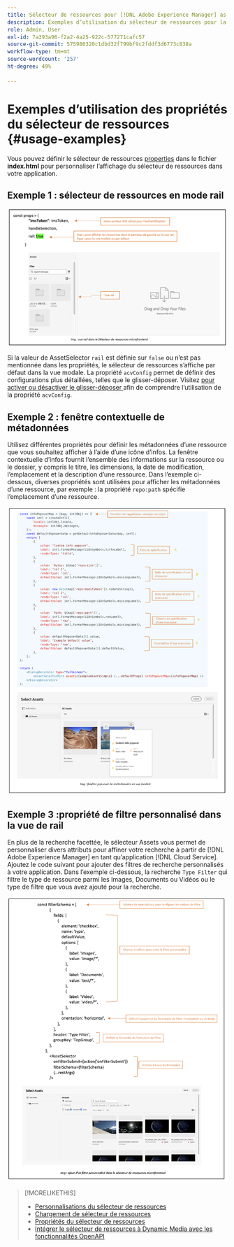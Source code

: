 ```yaml
---
title: Sélecteur de ressources pour [!DNL Adobe Experience Manager] as a [!DNL Cloud Service]
description: Exemples d’utilisation du sélecteur de ressources pour la personnalisation selon les besoins.
role: Admin, User
exl-id: 7a393a96-f2a2-4a25-922c-577271cafc57
source-git-commit: 575980320c1dbd32f799bf9c2fddf3d6773c838a
workflow-type: tm+mt
source-wordcount: '257'
ht-degree: 49%

---
```


# Exemples d’utilisation des propriétés du sélecteur de ressources {#usage-examples}

Vous pouvez définir le sélecteur de ressources [properties](/help/assets/asset-selector-properties.md) dans le fichier **index.html** pour personnaliser l’affichage du sélecteur de ressources dans votre application.

## Exemple 1 : sélecteur de ressources en mode rail

![rail-view-exemple](assets/rail-view-example-vanilla.png)

Si la valeur de AssetSelector `rail` est définie sur `false` ou n’est pas mentionnée dans les propriétés, le sélecteur de ressources s’affiche par défaut dans la vue modale. La propriété `acvConfig` permet de définir des configurations plus détaillées, telles que le glisser-déposer. Visitez [ pour activer ou désactiver le glisser-déposer ](asset-selector-customization.md#enable-disable-drag-and-drop) afin de comprendre l’utilisation de la propriété `acvConfig`.

<!--
### Example 2: Use selectedAssets property in addition to the path property

Use the `path` property to define the folder name that displays automatically when the Asset Selector is rendered. In addition, use the `selectedAssets` property to define the IDs for the assets that you need to select within the folder. Moreover, when you want to display assets that are pre-defined within the folder, you can use selectedAssets property.

   ![selected-assets-example](assets/selected-assets-example-vanilla.png)
-->

## Exemple 2 : fenêtre contextuelle de métadonnées

Utilisez différentes propriétés pour définir les métadonnées d’une ressource que vous souhaitez afficher à l’aide d’une icône d’infos. La fenêtre contextuelle d’infos fournit l’ensemble des informations sur la ressource ou le dossier, y compris le titre, les dimensions, la date de modification, l’emplacement et la description d’une ressource. Dans l’exemple ci-dessous, diverses propriétés sont utilisées pour afficher les métadonnées d’une ressource, par exemple : la propriété `repo:path` spécifie l’emplacement d’une ressource. <!--`repo` represents the repository from where the asset is showing, whereas, `path` represents the route from where the asset or folder is rendered.-->

![metadata-popover-example](assets/metadata-popover.png)

## Exemple 3 :propriété de filtre personnalisé dans la vue de rail

En plus de la recherche facettée, le sélecteur Assets vous permet de personnaliser divers attributs pour affiner votre recherche à partir de [!DNL Adobe Experience Manager] en tant qu’application [!DNL Cloud Service]. Ajoutez le code suivant pour ajouter des filtres de recherche personnalisés à votre application. Dans l’exemple ci-dessous, la recherche `Type Filter` qui filtre le type de ressource parmi les Images, Documents ou Vidéos ou le type de filtre que vous avez ajouté pour la recherche.

![custom-filter-example-vanilla](assets/custom-filter-example-vanilla.png)

<!--

## Customization after integrating Asset Selector 

### Custom metadata

Assets display panel shows the out of the box metadata that can be displayed in the info of the asset. In addition to this, [!DNL Adobe Experience Manager] as a [!DNL Cloud Service] application allows configuration of the asset selector by adding custom metadata that is shown in info panel of the asset.
-->


>[!MORELIKETHIS]
>
>* [Personnalisations du sélecteur de ressources](/help/assets/asset-selector-customization.md)
>* [Chargement de sélecteur de ressources](/help/assets/asset-selector-upload.md)
>* [Propriétés du sélecteur de ressources](/help/assets/asset-selector-properties.md)
>* [Intégrer le sélecteur de ressources à Dynamic Media avec les fonctionnalités OpenAPI](/help/assets/integrate-asset-selector-dynamic-media-open-api.md)

